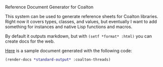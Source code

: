 Reference Document Generator for Coalton

This system can be used to generate reference sheets for Coalton
libraries.  Right now it covers types, classes, and values, but
eventually I want to add something for instances and native Lisp
functions and macros.

By default it outputs markdown, but with `(setf *format* :html)` you
can create docs for the web.

[Here](https://github.com/garlic0x1/coalton-threads/blob/master/REFERENCE.md)
is a sample document generated with the following code:

```lisp
(render-docs *standard-output* :coalton-threads)
```